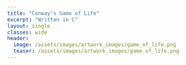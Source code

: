 ```yaml
---
title: "Conway's Game of Life"
excerpt: "Written in C"
layout: single
classes: wide
header:
  image: /assets/images/artwork_images/game_of_life.png
  teaser: /assets/images/artwork_images/game_of_life.png
---
```





